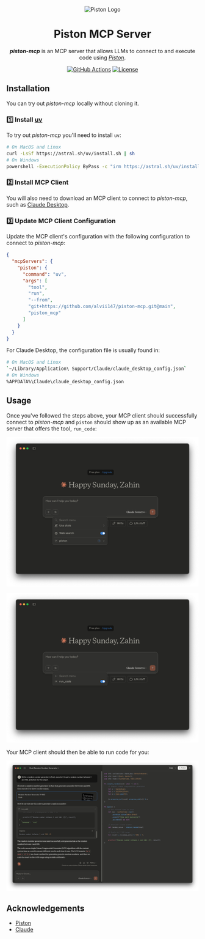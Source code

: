 <p align="center">
    <img alt="Piston Logo" src="https://github.com/engineer-man/piston/blob/master/var/docs/images/piston.svg" width=125 />
</p>

<h1 align="center">
    Piston MCP Server
</h1>

<p align="center">
    <strong><i>piston-mcp</i></strong> is an MCP server that allows LLMs to connect to and execute code using <a href="https://github.com/engineer-man/piston"><i>Piston</i></a>.
</p>

<div align="center">

[![GitHub Actions](https://img.shields.io/github/actions/workflow/status/alvii147/piston-mcp/actions.yml?branch=main&label=GitHub%20Actions&logo=github)](https://github.com/alvii147/piston-mcp/actions) [![License](https://img.shields.io/github/license/alvii147/piston-mcp)](https://github.com/alvii147/piston-mcp/blob/main/LICENSE)

</div>

## Installation

You can try out *piston-mcp* locally without cloning it.

### :one: Install [uv](https://github.com/astral-sh/uv)

To try out *piston-mcp* you'll need to install `uv`:

```bash
# On MacOS and Linux
curl -LsSf https://astral.sh/uv/install.sh | sh
# On Windows
powershell -ExecutionPolicy ByPass -c "irm https://astral.sh/uv/install.ps1 | iex"
```

### :two: Install MCP Client

You will also need to download an MCP client to connect to *piston-mcp*, such as [Claude Desktop](https://claude.ai/download).

### :three: Update MCP Client Configuration

Update the MCP client's configuration with the following configuration to connect to *piston-mcp*:

```json
{
  "mcpServers": {
    "piston": {
      "command": "uv",
      "args": [
        "tool",
        "run",
        "--from",
        "git+https://github.com/alvii147/piston-mcp.git@main",
        "piston_mcp"
      ]
    }
  }
}
```

For Claude Desktop, the configuration file is usually found in:

```bash
# On MacOS and Linux
`~/Library/Application\ Support/Claude/claude_desktop_config.json`
# On Windows
%APPDATA%\Claude\claude_desktop_config.json
```

## Usage

Once you've followed the steps above, your MCP client should successfully connect to *piston-mcp* and `piston` should show up as an available MCP server that offers the tool, `run_code`:

![Claude MCP Servers](docs/img/ClaudeMCPServers.png)

![Claude Run Code](docs/img/ClaudeRunCode.png)

Your MCP client should then be able to run code for you:

![Claude Demo](docs/img/ClaudeDemo.png)

## Acknowledgements

* [Piston](https://github.com/engineer-man/piston)
* [Claude](https://claude.ai/)
